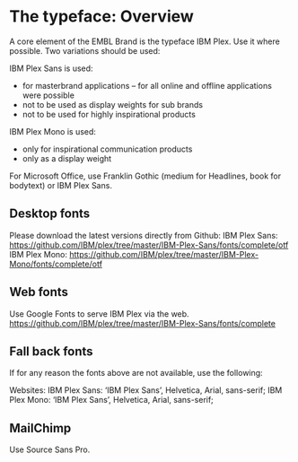 # The typeface: Overview
A core element of the EMBL Brand is the typeface IBM Plex. Use it where possible. Two variations should be used:

IBM Plex Sans is used:
- for masterbrand applications
– for all online and offline applications were possible 
- not to be used as display weights for sub brands 
- not to be used for highly inspirational products

IBM Plex Mono is used: 
- only for inspirational communication products
- only as a display weight

For Microsoft Office, use Franklin Gothic (medium for Headlines, book for bodytext) or IBM Plex Sans.

## Desktop fonts
Please download the latest versions directly from Github:
IBM Plex Sans: https://github.com/IBM/plex/tree/master/IBM-Plex-Sans/fonts/complete/otf
IBM Plex Mono: https://github.com/IBM/plex/tree/master/IBM-Plex-Mono/fonts/complete/otf

## Web fonts
Use Google Fonts to serve IBM Plex via the web.
https://github.com/IBM/plex/tree/master/IBM-Plex-Sans/fonts/complete

## Fall back fonts
If for any reason the fonts above are not available, use the following: 

Websites: 
IBM Plex Sans: ‘IBM Plex Sans’, Helvetica, Arial, sans-serif;
IBM Plex Mono: ‘IBM Plex Sans’, Helvetica, Arial, sans-serif;
 
## MailChimp

Use Source Sans Pro.

